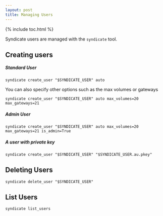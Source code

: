 ```yaml
---
layout: post
title: Managing Users
---
```


{% include toc.html %}

Syndicate users are managed with the `syndicate` tool.

## Creating users

##### Standard User

`syndicate create_user "$SYNDICATE_USER" auto`

You can also specify other options such as the max volumes or gateways

`syndicate create_user "$SYNDICATE_USER" auto max_volumes=20 max_gateways=21`

##### Admin User

`syndicate create_user "$SYNDICATE_USER" auto max_volumes=20 max_gateways=21 is_admin=True`

##### A user with private key

`syndicate create_user "$SYNDICATE_USER" "$SYNDICATE_USER.au.pkey"`

## Deleting Users

`syndicate delete_user "$SYNDICATE_USER"`

## List Users

`syndicate list_users`

